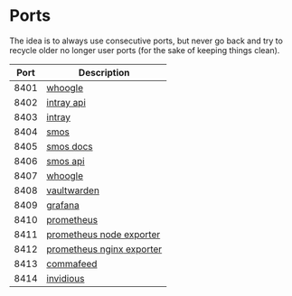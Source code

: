# Ports

The idea is to always use consecutive ports, but never go back and try to recycle older no longer user ports (for the sake of keeping things clean).

| Port | Description                                                                 |
| ---- | --------------------------------------------------------------------------- |
| 8401 | [whoogle](../hosts/nixos/lapetus/services/whoogle.nix)                      |
| 8402 | [intray api](../hosts/nixos/lapetus/services/intray.nix)                    |
| 8403 | [intray](../hosts/nixos/lapetus/services/intray.nix)                        |
| 8404 | [smos](../hosts/nixos/lapetus/services/smos.nix)                            |
| 8405 | [smos docs](../hosts/nixos/lapetus/services/smos.nix)                       |
| 8406 | [smos api](../hosts/nixos/lapetus/services/smos.nix)                        |
| 8407 | [whoogle](../hosts/nixos/lapetus/services/whoogle.nix)                      |
| 8408 | [vaultwarden](../hosts/nixos/lapetus/services/vaultwarden.nix)              |
| 8409 | [grafana](../hosts/nixos/lapetus/services/grafana.nix)                      |
| 8410 | [prometheus](../hosts/nixos/lapetus/services/prometheus.nix)                |
| 8411 | [prometheus node exporter](../hosts/nixos/lapetus/services/prometheus.nix)  |
| 8412 | [prometheus nginx exporter](../hosts/nixos/lapetus/services/prometheus.nix) |
| 8413 | [commafeed](../hosts/nixos/lapetus/services/commafeed.nix)                  |
| 8414 | [invidious](../hosts/nixos/lapetus/services/invidious.nix)                  |
